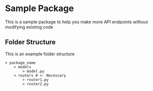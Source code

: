 # Sample Package
This is a sample package to help you make more API endpoints without modifying existing code

## Folder Structure
This is an example folder structure
```
> package_name
    > models
        > model.py
    > routers # <- Necessary
        > router1.py
        > router2.py
```